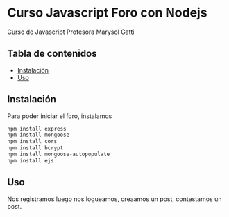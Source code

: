 # Curso Javascript Foro con Nodejs
Curso de Javascript Profesora Marysol Gatti

## Tabla de contenidos
- [Instalación](#instalación)
- [Uso](#uso)

## Instalación
Para poder iniciar el foro, instalamos

```bash
npm install express
npm install mongoose
npm install cors
npm install bcrypt
npm install mongoose-autopopulate
npm install ejs
```

## Uso
Nos registramos luego nos logueamos, creaamos un post, contestamos un post.
